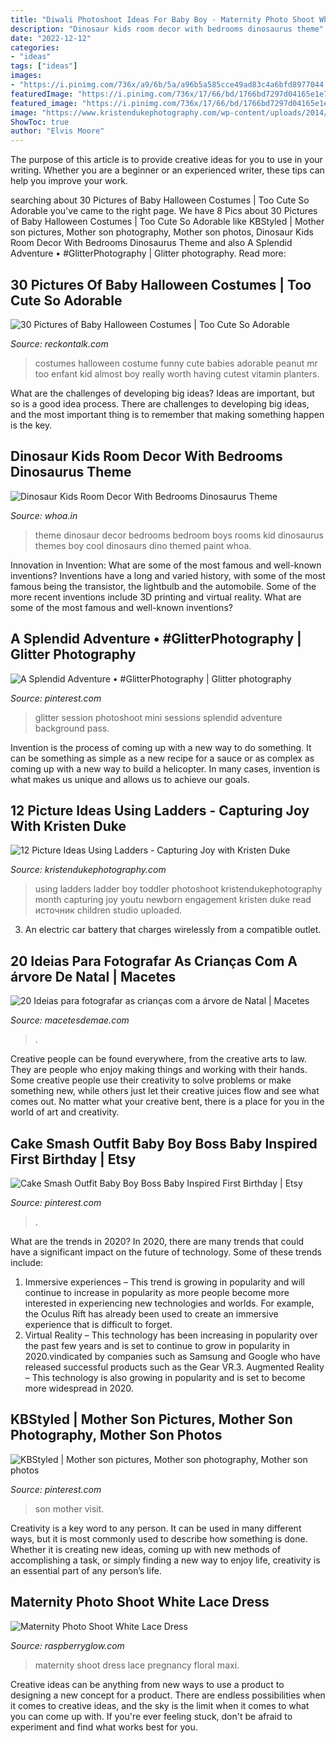 ```yaml
---
title: "Diwali Photoshoot Ideas For Baby Boy - Maternity Photo Shoot White Lace Dress"
description: "Dinosaur kids room decor with bedrooms dinosaurus theme"
date: "2022-12-12"
categories:
- "ideas"
tags: ["ideas"]
images:
- "https://i.pinimg.com/736x/a9/6b/5a/a96b5a585cce49ad83c4a6bfd8977044.jpg"
featuredImage: "https://i.pinimg.com/736x/17/66/bd/1766bd7297d04165e1e7c0f05adfd10a.jpg"
featured_image: "https://i.pinimg.com/736x/17/66/bd/1766bd7297d04165e1e7c0f05adfd10a.jpg"
image: "https://www.kristendukephotography.com/wp-content/uploads/2014/11/toddler-ladder.jpg"
ShowToc: true
author: "Elvis Moore"
---
```



The purpose of this article is to provide creative ideas for you to use in your writing. Whether you are a beginner or an experienced writer, these tips can help you improve your work.

	

		
searching about 30 Pictures of Baby Halloween Costumes | Too Cute So Adorable you've came to the right page. We have 8 Pics about 30 Pictures of Baby Halloween Costumes | Too Cute So Adorable like KBStyled | Mother son pictures, Mother son photography, Mother son photos, Dinosaur Kids Room Decor With Bedrooms Dinosaurus Theme and also A Splendid Adventure • #GlitterPhotography | Glitter photography. Read more:
		
    
## 30 Pictures Of Baby Halloween Costumes | Too Cute So Adorable

<img loading=lazy src="https://www.reckontalk.com/wp-content/uploads/2014/10/30-Pictures-of-Baby-Halloween-Costumes-Too-Cute-So-Adorable-2.jpeg" onerror="this.onerror=null;this.src='https://tse4.mm.bing.net/th?id=OIP.nomp-mlfg6NXSDts1ieyVgHaJ4&amp;pid=15.1';" alt="30 Pictures of Baby Halloween Costumes | Too Cute So Adorable">

_Source: reckontalk.com_

>costumes halloween costume funny cute babies adorable peanut mr too enfant kid almost boy really worth having cutest vitamin planters. 

	

What are the challenges of developing big ideas?
Ideas are important, but so is a good idea process. There are challenges to developing big ideas, and the most important thing is to remember that making something happen is the key.

    
## Dinosaur Kids Room Decor With Bedrooms Dinosaurus Theme

<img loading=lazy src="http://www.whoa.in/20140224-Whoa/Dinosaur-Kids-Room-Decor-with-Bedrooms-Dinosaurus-Theme.jpg" onerror="this.onerror=null;this.src='https://tse4.mm.bing.net/th?id=OIP.VWZOeqdHiuQgzeYJC0fIYQHaEZ&amp;pid=15.1';" alt="Dinosaur Kids Room Decor With Bedrooms Dinosaurus Theme">

_Source: whoa.in_

>theme dinosaur decor bedrooms bedroom boys rooms kid dinosaurus themes boy cool dinosaurs dino themed paint whoa. 

	

Innovation in Invention: What are some of the most famous and well-known inventions?
Inventions have a long and varied history, with some of the most famous being the transistor, the lightbulb and the automobile. Some of the more recent inventions include 3D printing and virtual reality. What are some of the most famous and well-known inventions?

    
## A Splendid Adventure • #GlitterPhotography | Glitter Photography

<img loading=lazy src="https://i.pinimg.com/736x/a9/6b/5a/a96b5a585cce49ad83c4a6bfd8977044.jpg" onerror="this.onerror=null;this.src='https://tse3.mm.bing.net/th?id=OIP.HFAMp0Xb4FudYFcn3EgOyQHaLH&amp;pid=15.1';" alt="A Splendid Adventure • #GlitterPhotography | Glitter photography">

_Source: pinterest.com_

>glitter session photoshoot mini sessions splendid adventure background pass. 

	

Invention is the process of coming up with a new way to do something. It can be something as simple as a new recipe for a sauce or as complex as coming up with a new way to build a helicopter. In many cases, invention is what makes us unique and allows us to achieve our goals.

    
## 12 Picture Ideas Using Ladders - Capturing Joy With Kristen Duke

<img loading=lazy src="https://www.kristendukephotography.com/wp-content/uploads/2014/11/toddler-ladder.jpg" onerror="this.onerror=null;this.src='https://tse3.mm.bing.net/th?id=OIP.7JD1dTR8Zgx-sFGX4ezFSwHaLH&amp;pid=15.1';" alt="12 Picture Ideas Using Ladders - Capturing Joy with Kristen Duke">

_Source: kristendukephotography.com_

>using ladders ladder boy toddler photoshoot kristendukephotography month capturing joy youtu newborn engagement kristen duke read источник children studio uploaded. 

	

3. An electric car battery that charges wirelessly from a compatible outlet. 

    
## 20 Ideias Para Fotografar As Crianças Com A árvore De Natal | Macetes

<img loading=lazy src="http://www.macetesdemae.com/wp-content/uploads/2015/12/d1988cd17fe1be1fa134c5cc90d289a8-534x800.jpg" onerror="this.onerror=null;this.src='https://tse2.mm.bing.net/th?id=OIP.ANvjHGGAt4Ucnj7HIeoHsQHaLG&amp;pid=15.1';" alt="20 Ideias para fotografar as crianças com a árvore de Natal | Macetes">

_Source: macetesdemae.com_

>. 

	

Creative people can be found everywhere, from the creative arts to law. They are people who enjoy making things and working with their hands. Some creative people use their creativity to solve problems or make something new, while others just let their creative juices flow and see what comes out. No matter what your creative bent, there is a place for you in the world of art and creativity.

    
## Cake Smash Outfit Baby Boy Boss Baby Inspired First Birthday | Etsy

<img loading=lazy src="https://i.pinimg.com/736x/d3/69/ed/d369edf17b6d3281a2ced8345413897f.jpg" onerror="this.onerror=null;this.src='https://tse2.mm.bing.net/th?id=OIP.PO0JX_VaDo8BxVTRbLtLDQHaKe&amp;pid=15.1';" alt="Cake Smash Outfit Baby Boy Boss Baby Inspired First Birthday | Etsy">

_Source: pinterest.com_

>. 

	

What are the trends in 2020?
In 2020, there are many trends that could have a significant impact on the future of technology. Some of these trends include:
1. Immersive experiences – This trend is growing in popularity and will continue to increase in popularity as more people become more interested in experiencing new technologies and worlds. For example, the Oculus Rift has already been used to create an immersive experience that is difficult to forget.
2. Virtual Reality – This technology has been increasing in popularity over the past few years and is set to continue to grow in popularity in 2020.vindicated by companies such as Samsung and Google who have released successful products such as the Gear VR.3. Augmented Reality – This technology is also growing in popularity and is set to become more widespread in 2020.

    
## KBStyled | Mother Son Pictures, Mother Son Photography, Mother Son Photos

<img loading=lazy src="https://i.pinimg.com/736x/17/66/bd/1766bd7297d04165e1e7c0f05adfd10a.jpg" onerror="this.onerror=null;this.src='https://tse4.mm.bing.net/th?id=OIP.RHg2n30-O-LqTiPE_VnWIwHaLH&amp;pid=15.1';" alt="KBStyled | Mother son pictures, Mother son photography, Mother son photos">

_Source: pinterest.com_

>son mother visit. 

	

Creativity is a key word to any person. It can be used in many different ways, but it is most commonly used to describe how something is done. Whether it is creating new ideas, coming up with new methods of accomplishing a task, or simply finding a new way to enjoy life, creativity is an essential part of any person’s life.

    
## Maternity Photo Shoot White Lace Dress

<img loading=lazy src="http://raspberryglow.com/wp-content/uploads/2015/03/maternity-photo-9.jpg" onerror="this.onerror=null;this.src='https://tse4.mm.bing.net/th?id=OIP.jQXYZzrdei_wxVaks_2ayQHaLH&amp;pid=15.1';" alt="Maternity Photo Shoot White Lace Dress">

_Source: raspberryglow.com_

>maternity shoot dress lace pregnancy floral maxi. 

	

Creative ideas can be anything from new ways to use a product to designing a new concept for a product. There are endless possibilities when it comes to creative ideas, and the sky is the limit when it comes to what you can come up with. If you're ever feeling stuck, don't be afraid to experiment and find what works best for you.

